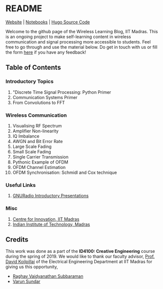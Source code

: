# README

[Website](https://varun19299.github.io/ID4100-Wireless-Lab-IITM/) | 
[Notebooks](https://github.com/varun19299/wireless-lab-iitm/tree/notebooks) |
[Hugo Source Code](https://github.com/varun19299/wireless-lab-iitm/tree/hugo)

Welcome to the github page of the Wireless Learning Blog, IIT Madras. This is an ongoing project to make self-learning content in wireless communication and signal processing more accessible to students. Feel free to go through and use the material below. Do get in touch with us or fill the form [here](https://forms.gle/aDP5Drt9GreE5FQX7) if you have any feedback!

## Table of Contents

### Introductory Topics

1. "Discrete Time Signal Processing: Python Primer
2. Communication Systems Primer
3. From Convolutions to FFT

### Wireless Communication 

1. Visualising RF Spectrum
2. Amplifier Non-linearity
3. IQ Imbalance
4. AWGN and Bit Error Rate 
5. Large Scale Fading
6. Small Scale Fading 
7. Single Carrier Transmission
8. Pythonic Example of OFDM
9. OFDM Channel Estimation
10. OFDM Synchronisation: Schmidl and Cox technique

### Useful Links
1. [GNURadio Introductory Presentations](https://wiki.gnuradio.org/index.php/Presentations)

### Misc

1. [Centre for Innovation, IIT Madras](http://cfi.iitm.ac.in/wordpress/)
2. [Indian Institute of Technology, Madras](https://www.iitm.ac.in)

## Credits

This work was done as a part of the **ID4100: Creative Engineering** course during the spring of 2019. We would like to thank our faculty advisor, [Prof. David Koilpillai](https://www.iitm.ac.in/info/fac/davidk) of the Electrical Engineering Department at IIT Madras for giving us this opportunity,

- [Raghav Vaidyanathan Subbaraman](http://github.com/raghav1900)
- [Varun Sundar](http://github.com/varun19299)
